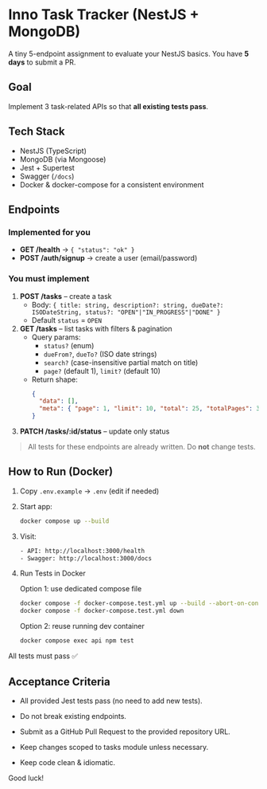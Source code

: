 # Inno Task Tracker (NestJS + MongoDB)

A tiny 5-endpoint assignment to evaluate your NestJS basics. You have **5 days** to submit a PR.

## Goal

Implement 3 task-related APIs so that **all existing tests pass**.

## Tech Stack

- NestJS (TypeScript)
- MongoDB (via Mongoose)
- Jest + Supertest
- Swagger (`/docs`)
- Docker & docker-compose for a consistent environment

## Endpoints

### Implemented for you
- **GET /health** → `{ "status": "ok" }`
- **POST /auth/signup** → create a user (email/password)

### You must implement
1. **POST /tasks** – create a task
    - Body: `{ title: string, description?: string, dueDate?: ISODateString, status?: "OPEN"|"IN_PROGRESS"|"DONE" }`
    - Default `status` = `OPEN`
2. **GET /tasks** – list tasks with filters & pagination
    - Query params:
        - `status?` (enum)
        - `dueFrom?`, `dueTo?` (ISO date strings)
        - `search?` (case-insensitive partial match on title)
        - `page?` (default 1), `limit?` (default 10)
    - Return shape:
      ```json
      {
        "data": [],
        "meta": { "page": 1, "limit": 10, "total": 25, "totalPages": 3 }
      }
      ```
3. **PATCH /tasks/:id/status** – update only status

> All tests for these endpoints are already written. Do **not** change tests.

## How to Run (Docker)

1. Copy `.env.example` → `.env` (edit if needed)
2. Start app:
   ```bash
   docker compose up --build

3. Visit:
   ```bash
   - API: http://localhost:3000/health
   - Swagger: http://localhost:3000/docs

4. Run Tests in Docker

   Option 1: use dedicated compose file
    ```bash
    docker compose -f docker-compose.test.yml up --build --abort-on-container-exit
    docker compose -f docker-compose.test.yml down
   ```

   Option 2: reuse running dev container
   ```bash
   docker compose exec api npm test
   ```

All tests must pass ✅

## Acceptance Criteria

- All provided Jest tests pass (no need to add new tests).

- Do not break existing endpoints.

- Submit as a GitHub Pull Request to the provided repository URL.

- Keep changes scoped to tasks module unless necessary.

- Keep code clean & idiomatic.

Good luck!
